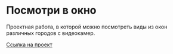 # Посмотри в окно

Проектная работа, в которой можно посмотреть виды из окон различных городов с видеокамер.

[Ссылка на проект](https://github.com/yandex-praktikum/posmotri_v_okno)
